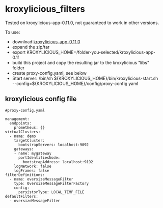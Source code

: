 # kroxylicious_filters

Tested on kroxylicious-app-0.11.0, not guaranteed to work in other versions.

To use:

- download [kroxylicious-app-0.11.0](https://github.com/kroxylicious/kroxylicious/releases)
- expand the zip/tar 
- export KROXYLICIOUS_HOME=/folder-you-selected/kroxylicious-app-0.11
- build this project and copy the resulting jar to the kroxylicious "libs" folder
- create proxy-config.yaml, see below
- Start server: /bin/sh \${KROXYLICIOUS_HOME}/bin/kroxylicious-start.sh --config=${KROXYLICIOUS_HOME}/config/proxy-config.yaml


## kroxylicious config file

```
#proxy-config.yaml

management:
  endpoints:
    prometheus: {}
virtualClusters:
  - name: demo
    targetCluster:
      bootstrapServers: localhost:9092
    gateways:
    - name: mygateway
      portIdentifiesNode:
        bootstrapAddress: localhost:9192
    logNetwork: false
    logFrames: false
filterDefinitions:
  - name: oversizeMessageFilter
    type: OversizeMessageFilterFactory
    config:
      persistorType: LOCAL_TEMP_FILE
defaultFilters:
  - oversizeMessageFilter
```